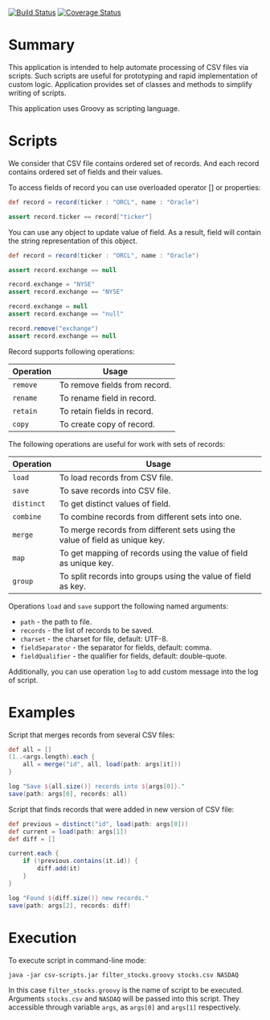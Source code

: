 [![Build Status](https://travis-ci.org/hrytsenko/csv-scripts.svg?branch=master)](https://travis-ci.org/hrytsenko/csv-scripts)
[![Coverage Status](https://coveralls.io/repos/hrytsenko/csv-scripts/badge.png?branch=master)](https://coveralls.io/r/hrytsenko/csv-scripts?branch=master)

# Summary

This application is intended to help automate processing of CSV files via scripts.
Such scripts are useful for prototyping and rapid implementation of custom logic.
Application provides set of classes and methods to simplify writing of scripts.

This application uses Groovy as scripting language.

# Scripts

We consider that CSV file contains ordered set of records.
And each record contains ordered set of fields and their values.

To access fields of record you can use overloaded operator [] or properties:

```groovy
def record = record(ticker : "ORCL", name : "Oracle")

assert record.ticker == record["ticker"]
```

You can use any object to update value of field.
As a result, field will contain the string representation of this object.

```groovy
def record = record(ticker : "ORCL", name : "Oracle")

assert record.exchange == null

record.exchange = "NYSE"
assert record.exchange == "NYSE"

record.exchange = null
assert record.exchange == "null"

record.remove("exchange")
assert record.exchange == null
```

Record supports following operations:

Operation   | Usage
------------|---------------------------------
`remove`    | To remove fields from record.
`rename`    | To rename field in record.
`retain`    | To retain fields in record.
`copy`      | To create copy of record.

The following operations are useful for work with sets of records:

Operation   | Usage
------------|---------------------------------
`load`      | To load records from CSV file.
`save`      | To save records into CSV file.
`distinct`  | To get distinct values of field.
`combine`   | To combine records from different sets into one.
`merge`     | To merge records from different sets using the value of field as unique key.
`map`       | To get mapping of records using the value of field as unique key.
`group`     | To split records into groups using the value of field as key.

Operations `load` and `save` support the following named arguments:

* `path` - the path to file.
* `records` - the list of records to be saved.
* `charset` - the charset for file, default: UTF-8.
* `fieldSeparator` - the separator for fields, default: comma.
* `fieldQualifier` - the qualifier for fields, default: double-quote.

Additionally, you can use operation `log` to add custom message into the log of script.

# Examples

Script that merges records from several CSV files:

```groovy
def all = []
(1..<args.length).each {
    all = merge("id", all, load(path: args[it]))
}

log "Save ${all.size()} records into ${args[0]}."
save(path: args[0], records: all)
```


Script that finds records that were added in new version of CSV file:

```groovy
def previous = distinct("id", load(path: args[0]))
def current = load(path: args[1])
def diff = []

current.each {
    if (!previous.contains(it.id)) {
        diff.add(it)
    }
}

log "Found ${diff.size()} new records."
save(path: args[2], records: diff)
```

# Execution

To execute script in command-line mode:

```
java -jar csv-scripts.jar filter_stocks.groovy stocks.csv NASDAQ
```

In this case `filter_stocks.groovy` is the name of script to be executed.
Arguments `stocks.csv` and `NASDAQ` will be passed into this script.
They accessible through variable `args`, as `args[0]` and `args[1]` respectively.

